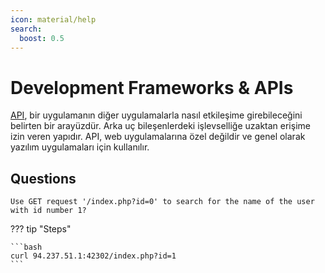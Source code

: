 ```yaml
---
icon: material/help
search:
  boost: 0.5
---
```


# Development Frameworks & APIs

[API](https://en.wikipedia.org/wiki/API), bir uygulamanın diğer uygulamalarla nasıl etkileşime girebileceğini belirten bir arayüzdür. Arka uç bileşenlerdeki işlevselliğe uzaktan erişime izin veren yapıdır. API, web uygulamalarına özel değildir ve genel olarak yazılım uygulamaları için kullanılır.

## Questions

```text
Use GET request '/index.php?id=0' to search for the name of the user with id number 1?
```

??? tip "Steps"

    ```bash
    curl 94.237.51.1:42302/index.php?id=1
    ```
